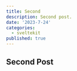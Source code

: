 ```yaml
---
title: Second
description: Second post.
date: '2023-7-24'
categories:
  - sveltekit
published: true
---
```


## Second Post